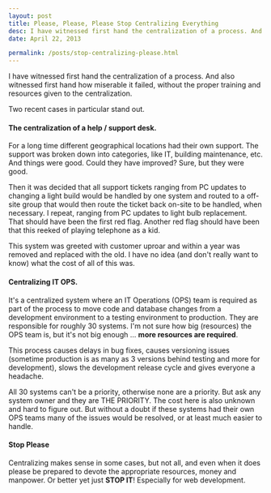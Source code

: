 ```yaml
---
layout: post
title: Please, Please, Please Stop Centralizing Everything
desc: I have witnessed first hand the centralization of a process. And also witnessed first hand how miserable it failed, without the proper training and resources given to the centralization. <strong>SO STOP IT!</strong>
date: April 22, 2013

permalink: /posts/stop-centralizing-please.html
---
```

I have witnessed first hand the centralization of a process. And also witnessed first hand how miserable it failed, without the proper training and resources given to the centralization.

Two recent cases in particular stand out.

#### The centralization of a help / support desk.

For a long time different geographical locations had their own support. The support was broken down into categories, like IT, building maintenance, etc. And things were good. Could they have improved? Sure, but they were good.

Then it was decided that all support tickets ranging from PC updates to changing a light build would be handled by one system and routed to a off-site group that would then route the ticket back on-site to be handled, when necessary. I repeat, ranging from PC updates to light bulb replacement. That should have been the first red flag. Another red flag should have been that this reeked of playing telephone as a kid.

This system was greeted with customer uproar and within a year was removed and replaced with the old. I have no idea (and don't really want to know) what the cost of all of this was.

#### Centralizing IT OPS.

It's a centralized system where an IT Operations (OPS) team is required as part of the process to move code and database changes from a development environment to a testing environment to production. They are responsible for roughly 30 systems. I'm not sure how big (resources) the OPS team is, but it's not big enough … <strong>more resources are required</strong>.

This process causes delays in bug fixes, causes versioning issues (sometime production is as many as 3 versions behind testing and more for development), slows the development release cycle and gives everyone a headache.

All 30 systems can't be a priority, otherwise none are a priority. But ask any system owner and they are THE PRIORITY. The cost here is also unknown and hard to figure out. But without a doubt if these systems had their own OPS teams many of the issues would be resolved, or at least much easier to handle.

#### Stop Please

Centralizing makes sense in some cases, but not all, and even when it does please be prepared to devote the appropriate resources, money and manpower. Or better yet just <strong>STOP IT</strong>! Especially for web development.